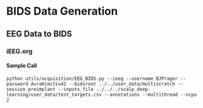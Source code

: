 # BIDS Data Generation

## EEG Data to BIDS

### iEEG.org

#### Sample Call
```
python utils/acquisition/EEG_BIDS.py --ieeg --username BJPrager --password AuraHimitsu42 --bidsroot ../../user_data/multiscratch --session preimplant --inputs_file ../../../scalp_deep-learning/user_data/test_targets.csv --annotations --multithread --ncpu 2
```
